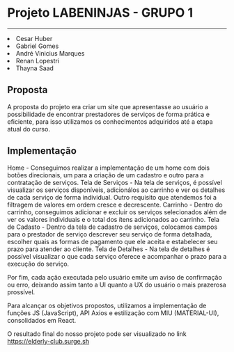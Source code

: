 # Projeto LABENINJAS - GRUPO 1 
<hr/>

<li>Cesar Huber
<li>Gabriel Gomes 
<li>André Vinicius Marques
<li>Renan Lopestri
<li>Thayna Saad

## Proposta
A proposta do projeto era criar um site que apresentasse ao usuário a possibilidade de encontrar prestadores de serviços de forma prática e eficiente, para isso utilizamos os conhecimentos adquiridos até a etapa atual do curso. 

## Implementação 
Home - Conseguimos realizar a implementação de um home com dois botões direcionais, um para a criação de um cadastro e outro para a contratação de serviços. 
Tela de Serviços - Na tela de serviços, é  possível visualizar os serviços disponíveis, adicionálos ao carrinho e ver os detalhes de cada serviço de forma individual. Outro requisito que atendemos foi a filtragem de valores em ordem cresce e decrescente. 
Carrinho - Dentro do carrinho, conseguimos adicionar e excluir os serviços selecionados além de  ver os valores individuais e o total dos ítens adicionados ao carrinho. 
Tela de Cadasto - Dentro da tela de cadastro de serviços, colocamos campos para o prestador de serviço descrever seu serviço de forma detalhada, escolher quais as formas de pagamento que ele aceita e estabelecer seu prazo para atender ao cliente.
Tela de Detalhes - Na tela de detalhes é possível visualizar o que cada serviço oferece e acompanhar o prazo para a execução do serviço. 

Por fim, cada ação executada pelo usuário emite um aviso de confirmação ou erro, deixando assim tanto a UI quanto a UX do usuário o mais prazerosa prossível. 

Para alcançar os objetivos propostos, utilizamos a implementação de funções JS (JavaScript), API Axios e estilização com MIU (MATERIAL-UI), consolidados em React.

O resultado final do nosso projeto pode ser visualizado no link https://elderly-club.surge.sh
